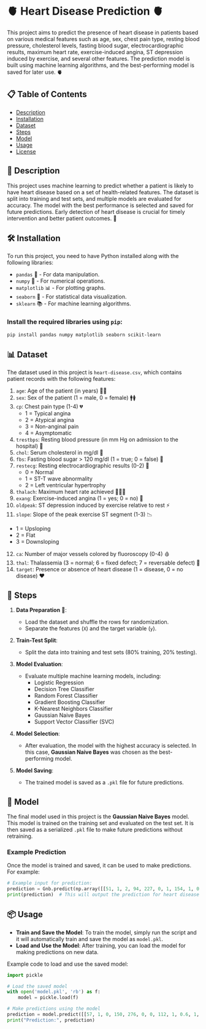 # 🫀 Heart Disease Prediction 🫀

This project aims to predict the presence of heart disease in patients based on various medical features such as age, sex, chest pain type, resting blood pressure, cholesterol levels, fasting blood sugar, electrocardiographic results, maximum heart rate, exercise-induced angina, ST depression induced by exercise, and several other features. The prediction model is built using machine learning algorithms, and the best-performing model is saved for later use. 🫀

## 📋 Table of Contents
- [Description](#description)
- [Installation](#installation)
- [Dataset](#dataset)
- [Steps](#steps)
- [Model](#model)
- [Usage](#usage)
- [License](#license)

## 📝 Description

This project uses machine learning to predict whether a patient is likely to have heart disease based on a set of health-related features. The dataset is split into training and test sets, and multiple models are evaluated for accuracy. The model with the best performance is selected and saved for future predictions. Early detection of heart disease is crucial for timely intervention and better patient outcomes. 💓

## 🛠️ Installation

To run this project, you need to have Python installed along with the following libraries:

- `pandas` 🐼 - For data manipulation.
- `numpy` 🔢 - For numerical operations.
- `matplotlib` 📊 - For plotting graphs.
- `seaborn` 🦢 - For statistical data visualization.
- `sklearn` 📚 - For machine learning algorithms.

### Install the required libraries using `pip`:

```bash
pip install pandas numpy matplotlib seaborn scikit-learn
```

## 📊 Dataset

The dataset used in this project is `heart-disease.csv`, which contains patient records with the following features:

1. `age`: Age of the patient (in years) 👴👵
2. `sex`: Sex of the patient (1 = male, 0 = female) 🚹🚺
3. `cp`: Chest pain type (1-4) 💔
   - 1 = Typical angina
   - 2 = Atypical angina
   - 3 = Non-anginal pain
   - 4 = Asymptomatic
4. `trestbps`: Resting blood pressure (in mm Hg on admission to the hospital) 💉
5. `chol`: Serum cholesterol in mg/dl 🧪
6. `fbs`: Fasting blood sugar > 120 mg/dl (1 = true; 0 = false) 🍩
7. `restecg`: Resting electrocardiographic results (0-2) 💓
   - 0 = Normal
   - 1 = ST-T wave abnormality
   - 2 = Left ventricular hypertrophy
8. `thalach`: Maximum heart rate achieved 🏃‍♂️💨
9. `exang`: Exercise-induced angina (1 = yes; 0 = no) 💪
10. `oldpeak`: ST depression induced by exercise relative to rest ⚡
11. `slope`: Slope of the peak exercise ST segment (1-3) 📉
   - 1 = Upsloping
   - 2 = Flat
   - 3 = Downsloping
12. `ca`: Number of major vessels colored by fluoroscopy (0-4) 🩸
13. `thal`: Thalassemia (3 = normal; 6 = fixed defect; 7 = reversable defect) 🧬
14. `target`: Presence or absence of heart disease (1 = disease, 0 = no disease) ❤️

## 🏃 Steps

1. **Data Preparation** 📂:
   - Load the dataset and shuffle the rows for randomization.
   - Separate the features (`X`) and the target variable (`y`).

2. **Train-Test Split**:
   - Split the data into training and test sets (80% training, 20% testing).

3. **Model Evaluation**:
   - Evaluate multiple machine learning models, including:
     - Logistic Regression
     - Decision Tree Classifier
     - Random Forest Classifier
     - Gradient Boosting Classifier
     - K-Nearest Neighbors Classifier
     - Gaussian Naive Bayes
     - Support Vector Classifier (SVC)

4. **Model Selection**:
   - After evaluation, the model with the highest accuracy is selected. In this case, **Gaussian Naive Bayes** was chosen as the best-performing model.

5. **Model Saving**:
   - The trained model is saved as a `.pkl` file for future predictions.

## 🤖 Model

The final model used in this project is the **Gaussian Naive Bayes** model. This model is trained on the training set and evaluated on the test set. It is then saved as a serialized `.pkl` file to make future predictions without retraining.

### Example Prediction

Once the model is trained and saved, it can be used to make predictions. For example:

```python
# Example input for prediction:
prediction = Gnb.predict(np.array([[51, 1, 2, 94, 227, 0, 1, 154, 1, 0.0, 2, 1, 3]]))
print(prediction)  # This will output the prediction for heart disease
```

## 📦 Usage

- **Train and Save the Model**: To train the model, simply run the script and it will automatically train and save the model as `model.pkl`.
- **Load and Use the Model**: After training, you can load the model for making predictions on new data.

Example code to load and use the saved model:

```python
import pickle

# Load the saved model
with open('model.pkl', 'rb') as f:
    model = pickle.load(f)

# Make predictions using the model
prediction = model.predict([[57, 1, 0, 150, 276, 0, 0, 112, 1, 0.6, 1, 1, 1]])
print("Prediction:", prediction)
```



